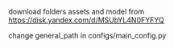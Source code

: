 download folders assets and model from https://disk.yandex.com/d/MSUbYL4N0FYFYQ

change general_path in configs/main_config.py
